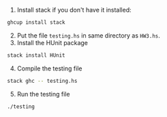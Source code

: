 1. Install stack if you don't have it installed:
```sh
ghcup install stack
```
2. Put the file `testing.hs` in same directory as `HW3.hs`.
3. Install the HUnit package
```sh
stack install HUnit
```
4. Compile the testing file
```sh
stack ghc -- testing.hs
```
5. Run the testing file
```sh
./testing
```
